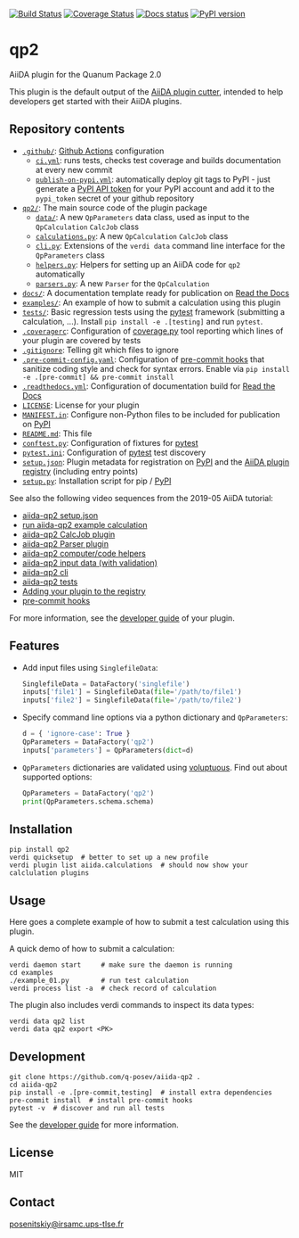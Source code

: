 [![Build Status](https://github.com/TREX-CoE/aiida-qp2/workflows/ci/badge.svg?branch=master)](https://github.com/q-posev/aiida-qp2/actions)
[![Coverage Status](https://coveralls.io/repos/github/TREX-CoE/aiida-qp2/badge.svg?branch=master)](https://coveralls.io/github/q-posev/aiida-qp2?branch=master)
[![Docs status](https://readthedocs.org/projects/qp2/badge)](http://qp2.readthedocs.io/)
[![PyPI version](https://badge.fury.io/py/qp2.svg)](https://badge.fury.io/py/qp2)

# qp2

AiiDA plugin for the Quanum Package 2.0

This plugin is the default output of the
[AiiDA plugin cutter](https://github.com/aiidateam/aiida-plugin-cutter),
intended to help developers get started with their AiiDA plugins.

## Repository contents

* [`.github/`](.github/): [Github Actions](https://github.com/features/actions) configuration
  * [`ci.yml`](.github/workflows/ci.yml): runs tests, checks test coverage and builds documentation at every new commit
  * [`publish-on-pypi.yml`](.github/workflows/publish-on-pypi.yml): automatically deploy git tags to PyPI - just generate a [PyPI API token](https://pypi.org/help/#apitoken) for your PyPI account and add it to the `pypi_token` secret of your github repository
* [`qp2/`](qp2/): The main source code of the plugin package
  * [`data/`](qp2/data/): A new `QpParameters` data class, used as input to the `QpCalculation` `CalcJob` class
  * [`calculations.py`](qp2/calculations.py): A new `QpCalculation` `CalcJob` class
  * [`cli.py`](qp2/cli.py): Extensions of the `verdi data` command line interface for the `QpParameters` class
  * [`helpers.py`](qp2/helpers.py): Helpers for setting up an AiiDA code for `qp2` automatically
  * [`parsers.py`](qp2/parsers.py): A new `Parser` for the `QpCalculation`
* [`docs/`](docs/): A documentation template ready for publication on [Read the Docs](http://aiida-qp2.readthedocs.io/en/latest/)
* [`examples/`](examples/): An example of how to submit a calculation using this plugin
* [`tests/`](tests/): Basic regression tests using the [pytest](https://docs.pytest.org/en/latest/) framework (submitting a calculation, ...). Install `pip install -e .[testing]` and run `pytest`.
* [`.coveragerc`](.coveragerc): Configuration of [coverage.py](https://coverage.readthedocs.io/en/latest) tool reporting which lines of your plugin are covered by tests
* [`.gitignore`](.gitignore): Telling git which files to ignore
* [`.pre-commit-config.yaml`](.pre-commit-config.yaml): Configuration of [pre-commit hooks](https://pre-commit.com/) that sanitize coding style and check for syntax errors. Enable via `pip install -e .[pre-commit] && pre-commit install`
* [`.readthedocs.yml`](.readthedocs.yml): Configuration of documentation build for [Read the Docs](https://readthedocs.org/)
* [`LICENSE`](LICENSE): License for your plugin
* [`MANIFEST.in`](MANIFEST.in): Configure non-Python files to be included for publication on [PyPI](https://pypi.org/)
* [`README.md`](README.md): This file
* [`conftest.py`](conftest.py): Configuration of fixtures for [pytest](https://docs.pytest.org/en/latest/)
* [`pytest.ini`](pytest.ini): Configuration of [pytest](https://docs.pytest.org/en/latest/) test discovery
* [`setup.json`](setup.json): Plugin metadata for registration on [PyPI](https://pypi.org/) and the [AiiDA plugin registry](https://aiidateam.github.io/aiida-registry/) (including entry points)
* [`setup.py`](setup.py): Installation script for pip / [PyPI](https://pypi.org/)


See also the following video sequences from the 2019-05 AiiDA tutorial:

 * [aiida-qp2 setup.json](https://www.youtube.com/watch?v=2CxiuiA1uVs&t=240s)
 * [run aiida-qp2 example calculation](https://www.youtube.com/watch?v=2CxiuiA1uVs&t=403s)
 * [aiida-qp2 CalcJob plugin](https://www.youtube.com/watch?v=2CxiuiA1uVs&t=685s)
 * [aiida-qp2 Parser plugin](https://www.youtube.com/watch?v=2CxiuiA1uVs&t=936s)
 * [aiida-qp2 computer/code helpers](https://www.youtube.com/watch?v=2CxiuiA1uVs&t=1238s)
 * [aiida-qp2 input data (with validation)](https://www.youtube.com/watch?v=2CxiuiA1uVs&t=1353s)
 * [aiida-qp2 cli](https://www.youtube.com/watch?v=2CxiuiA1uVs&t=1621s)
 * [aiida-qp2 tests](https://www.youtube.com/watch?v=2CxiuiA1uVs&t=1931s)
 * [Adding your plugin to the registry](https://www.youtube.com/watch?v=760O2lDB-TM&t=112s)
 * [pre-commit hooks](https://www.youtube.com/watch?v=760O2lDB-TM&t=333s)

For more information, see the [developer guide](https://aiida-qp2.readthedocs.io/en/latest/developer_guide) of your plugin.


## Features

 * Add input files using `SinglefileData`:
   ```python
   SinglefileData = DataFactory('singlefile')
   inputs['file1'] = SinglefileData(file='/path/to/file1')
   inputs['file2'] = SinglefileData(file='/path/to/file2')
   ```

 * Specify command line options via a python dictionary and `QpParameters`:
   ```python
   d = { 'ignore-case': True }
   QpParameters = DataFactory('qp2')
   inputs['parameters'] = QpParameters(dict=d)
   ```

 * `QpParameters` dictionaries are validated using [voluptuous](https://github.com/alecthomas/voluptuous).
   Find out about supported options:
   ```python
   QpParameters = DataFactory('qp2')
   print(QpParameters.schema.schema)
   ```

## Installation

```shell
pip install qp2
verdi quicksetup  # better to set up a new profile
verdi plugin list aiida.calculations  # should now show your calclulation plugins
```


## Usage

Here goes a complete example of how to submit a test calculation using this plugin.

A quick demo of how to submit a calculation:
```shell
verdi daemon start     # make sure the daemon is running
cd examples
./example_01.py        # run test calculation
verdi process list -a  # check record of calculation
```

The plugin also includes verdi commands to inspect its data types:
```shell
verdi data qp2 list
verdi data qp2 export <PK>
```

## Development

```shell
git clone https://github.com/q-posev/aiida-qp2 .
cd aiida-qp2
pip install -e .[pre-commit,testing]  # install extra dependencies
pre-commit install  # install pre-commit hooks
pytest -v  # discover and run all tests
```

See the [developer guide](http://qp2.readthedocs.io/en/latest/developer_guide/index.html) for more information.

## License

MIT
## Contact

posenitskiy@irsamc.ups-tlse.fr
